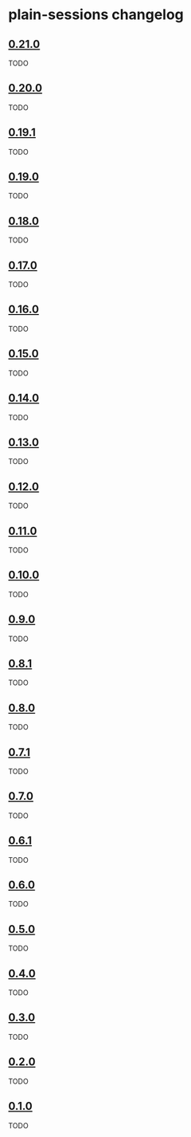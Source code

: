 # plain-sessions changelog

## [0.21.0](https://github.com/dropseed/plain/releases/tag/plain-sessions@0.21.0)

TODO

## [0.20.0](https://github.com/dropseed/plain/releases/tag/plain-sessions@0.20.0)

TODO

## [0.19.1](https://github.com/dropseed/plain/releases/tag/plain-sessions@0.19.1)

TODO

## [0.19.0](https://github.com/dropseed/plain/releases/tag/plain-sessions@0.19.0)

TODO

## [0.18.0](https://github.com/dropseed/plain/releases/tag/plain-sessions@0.18.0)

TODO

## [0.17.0](https://github.com/dropseed/plain/releases/tag/plain-sessions@0.17.0)

TODO

## [0.16.0](https://github.com/dropseed/plain/releases/tag/plain-sessions@0.16.0)

TODO

## [0.15.0](https://github.com/dropseed/plain/releases/tag/plain-sessions@0.15.0)

TODO

## [0.14.0](https://github.com/dropseed/plain/releases/tag/plain-sessions@0.14.0)

TODO

## [0.13.0](https://github.com/dropseed/plain/releases/tag/plain-sessions@0.13.0)

TODO

## [0.12.0](https://github.com/dropseed/plain/releases/tag/plain-sessions@0.12.0)

TODO

## [0.11.0](https://github.com/dropseed/plain/releases/tag/plain-sessions@0.11.0)

TODO

## [0.10.0](https://github.com/dropseed/plain/releases/tag/plain-sessions@0.10.0)

TODO

## [0.9.0](https://github.com/dropseed/plain/releases/tag/plain-sessions@0.9.0)

TODO

## [0.8.1](https://github.com/dropseed/plain/releases/tag/plain-sessions@0.8.1)

TODO

## [0.8.0](https://github.com/dropseed/plain/releases/tag/plain-sessions@0.8.0)

TODO

## [0.7.1](https://github.com/dropseed/plain/releases/tag/plain-sessions@0.7.1)

TODO

## [0.7.0](https://github.com/dropseed/plain/releases/tag/plain-sessions@0.7.0)

TODO

## [0.6.1](https://github.com/dropseed/plain/releases/tag/plain-sessions@0.6.1)

TODO

## [0.6.0](https://github.com/dropseed/plain/releases/tag/plain-sessions@0.6.0)

TODO

## [0.5.0](https://github.com/dropseed/plain/releases/tag/plain-sessions@0.5.0)

TODO

## [0.4.0](https://github.com/dropseed/plain/releases/tag/plain-sessions@0.4.0)

TODO

## [0.3.0](https://github.com/dropseed/plain/releases/tag/plain-sessions@0.3.0)

TODO

## [0.2.0](https://github.com/dropseed/plain/releases/tag/plain-sessions@0.2.0)

TODO

## [0.1.0](https://github.com/dropseed/plain/releases/tag/plain-sessions@0.1.0)

TODO
